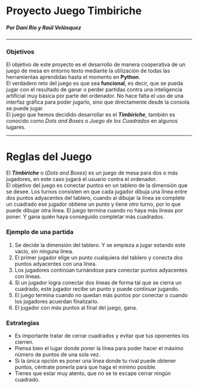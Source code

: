 # Proyecto Juego Timbiriche
##### Por Dani Río y Raúl Velásquez
---
### Objetivos
El objetivo de este proyecto es el desarrollo de manera cooperativa de un juego de mesa en entorno texto mediante la utilización de todas las herramientas aprendidas hasta el momento en **Python**.  
El verdadero reto del juego es que sea **funcional**, es decir, que se pueda jugar con el resultado de ganar o perder partidas contra una inteligencia artificial muy básica por parte del ordenador. No hace falta el uso de una interfaz gráfica para poder jugarlo, sino que directamente desde la consola se puede jugar.  
El juego que hemos decidido desarrollar es el ***Timbiriche***, también es conocido como _Dots and Boxes_ o _Juego de los Cuadrados_ en algunos lugares.

---

# Reglas del Juego

El ***Timbiriche*** o (_Dots and Boxes_) es un juego de mesa para dos o más jugadores, en este caso jugará el usuario contra el ordenador.  
El objetivo del juego es conectar puntos en un tablero de la dimensión que se desee. 
Los turnos consisten en que cada jugador dibuja una línea entre dos puntos adyacentes del tablero, cuando al dibujar la línea se complete un cuadrado ese jugador obtiene un punto y tiene otro turno, por lo que puede dibujar otra línea. El juego termina cuando no haya más líneas por poner. Y gana quién haya conseguido completar más cuadrados.

### Ejemplo de una partida
1. Se decide la dimensión del tablero. Y se empieza a jugar estando este vacío, sin ninguna línea.
2. El primer jugador elige un punto cualquiera del tablero y conecta dos puntos adyacentes con una línea.
3. Los jugadores continúan turnándose para conectar puntos adyacentes con líneas.
4. Si un jugador logra conectar dos líneas de forma tal que se cierra un cuadrado, este jugador recibe un punto y puede continuar jugando.
5. El juego termina cuando no quedan más puntos por conectar o cuando los jugadores acuerdan finalizarlo.
6. El jugador con más puntos al final del juego, gana.

### Estrategias

- Es importante tratar de cerrar cuadrados y evitar que tus oponentes los cierren.
- Piensa bien el lugar donde poner la línea para poder hacer el máximo número de puntos de una sola vez.
- Si la única opción es poner una línea donde tu rival puede obtener puntos, céntrate ponerla para que haga el mínimo posible.
- Tienes que estar muy atento, que no se te escape cerrar ningún cuadrado.
